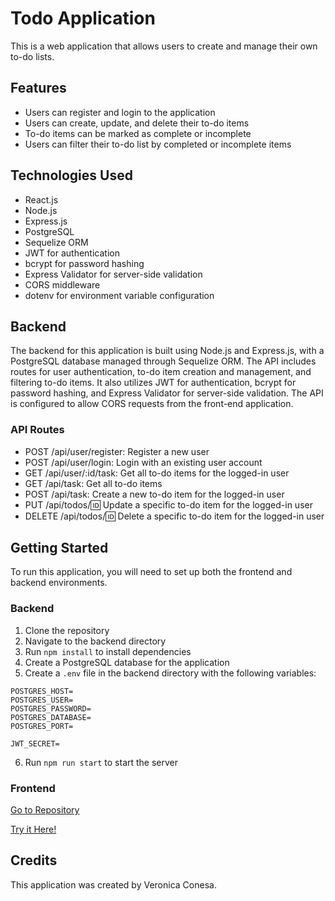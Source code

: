 # Todo Application

This is a web application that allows users to create and manage their own to-do lists.

## Features
* Users can register and login to the application
* Users can create, update, and delete their to-do items
* To-do items can be marked as complete or incomplete
* Users can filter their to-do list by completed or incomplete items

## Technologies Used
* React.js
* Node.js
* Express.js
* PostgreSQL
* Sequelize ORM
* JWT for authentication
* bcrypt for password hashing
* Express Validator for server-side validation
* CORS middleware
* dotenv for environment variable configuration

## Backend
The backend for this application is built using Node.js and Express.js, with a PostgreSQL database managed through Sequelize ORM. The API includes routes for user authentication, to-do item creation and management, and filtering to-do items. It also utilizes JWT for authentication, bcrypt for password hashing, and Express Validator for server-side validation. The API is configured to allow CORS requests from the front-end application.

### API Routes
* POST /api/user/register: Register a new user
* POST /api/user/login: Login with an existing user account
* GET /api/user/:id/task: Get all to-do items for the logged-in user
* GET /api/task: Get all to-do items 
* POST /api/task: Create a new to-do item for the logged-in user
* PUT /api/todos/:id: Update a specific to-do item for the logged-in user
* DELETE /api/todos/:id: Delete a specific to-do item for the logged-in user

## Getting Started
To run this application, you will need to set up both the frontend and backend environments.

### Backend
1. Clone the repository
2. Navigate to the backend directory
3. Run `npm install` to install dependencies
4. Create a PostgreSQL database for the application
5. Create a `.env` file in the backend directory with the following variables:

 ``` 
POSTGRES_HOST=
POSTGRES_USER=
POSTGRES_PASSWORD=
POSTGRES_DATABASE=
POSTGRES_PORT=

JWT_SECRET=   
 ```

   6. Run `npm run start` to start the server

### Frontend

[Go to Repository]( https://github.com/Othamae/ToDo_APP_by_Othamae)

[Try it Here!](https://othamae.github.io/ToDo_APP_by_Othamae/)


## Credits
This application was created by Veronica Conesa.
